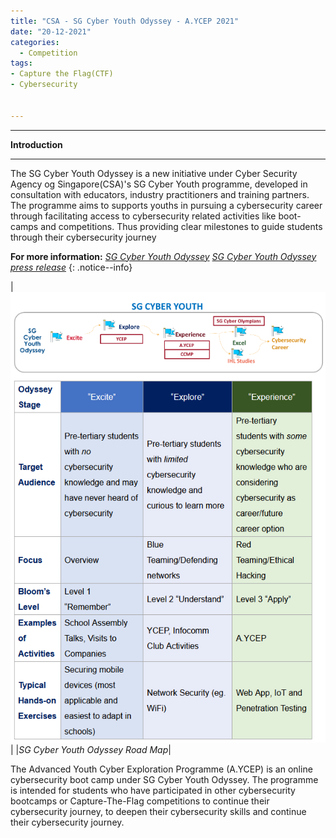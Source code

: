 ```yaml
---
title: "CSA - SG Cyber Youth Odyssey - A.YCEP 2021"
date: "20-12-2021"
categories:
  - Competition
tags:
- Capture the Flag(CTF)
- Cybersecurity


---
```


***

<strong>Introduction</strong>

***

The SG Cyber Youth Odyssey is a new initiative under Cyber Security Agency og Singapore(CSA)'s SG Cyber Youth programme, developed in consultation with educators, industry practitioners and training partners. The programme aims to  supports youths in pursuing a cybersecurity career through facilitating access to cybersecurity related activities like boot-camps and competitions. Thus providing clear milestones to guide students through their cybersecurity journey

**For more information:**
<cite><a href="https://www.csa.gov.sg/sgcyberyouthodyssey">SG Cyber Youth Odyssey</a></cite>
<cite><a href="https://www.csa.gov.sg/News/Press-Releases/sg-cyber-youth-odyssey">SG Cyber Youth Odyssey press release</a></cite>
{: .notice--info}

|![RoadMap](/assets/images/CTF-AYCEP-2021/CyberYouth.png)|
|<em>SG Cyber Youth Odyssey Road Map</em>|

The Advanced Youth Cyber Exploration Programme (A.YCEP) is an online cybersecurity boot camp under SG Cyber Youth Odyssey. The programme is intended for students who have participated in other cybersecurity bootcamps or Capture-The-Flag competitions to continue their cybersecurity journey, to deepen their cybersecurity skills and continue their cybersecurity journey.
